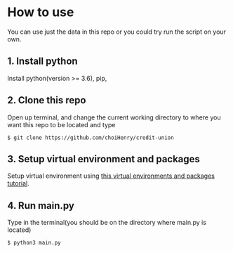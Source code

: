 # How to use

You can use just the data in this repo or you could try run the script on your own.

## 1. Install python

Install python(version >= 3.6), pip, 

## 2. Clone this repo

Open up terminal, and change the current working directory to where you want this repo to be located and type
```terminal
$ git clone https://github.com/choiHenry/credit-union
```

## 3. Setup virtual environment and packages

Setup virtual environment using [this virtual environments and packages tutorial](https://docs.python.org/3/tutorial/venv.html).

## 4. Run main.py

Type in the terminal(you should be on the directory where main.py is located)
```terminal
$ python3 main.py
```
